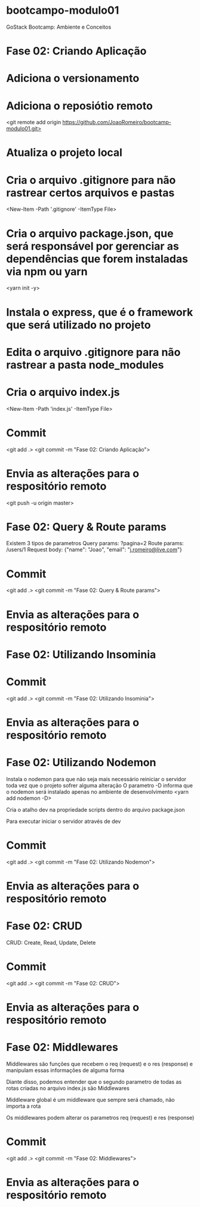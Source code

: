 # bootcampo-modulo01
GoStack Bootcamp: Ambiente e Conceitos

# Fase 02: Criando Aplicação
<mkdir modulo01>
<cd mkdir modulo01>

# Adiciona o versionamento
<git init>

# Adiciona o reposiótio remoto
<git remote add origin https://github.com/JoaoRomeiro/bootcamp-modulo01.git>

# Atualiza o projeto local
<git pull origin master>

# Cria o arquivo .gitignore para não rastrear certos arquivos e pastas
<New-Item -Path '.gitignore' -ItemType File>

# Cria o arquivo package.json, que será responsável por gerenciar as dependências que forem instaladas via npm ou yarn
<yarn init -y>

# Instala o express, que é o framework que será utilizado no projeto
<yarn add express> 

# Edita o arquivo .gitignore para não rastrear a pasta node_modules

# Cria o arquivo index.js
<New-Item -Path 'index.js' -ItemType File>

# Commit
<git add .>
<git commit -m "Fase 02: Criando Aplicação">

# Envia as alterações para o respositório remoto
<git push -u origin master>

# Fase 02: Query & Route params

Existem 3 tipos de parametros
Query params: ?pagina=2
Route params: /users/1
Request body: {"name": "Joao", "email": "j.romeiro@live.com"}

# Commit
<git add .>
<git commit -m "Fase 02: Query & Route params">

# Envia as alterações para o respositório remoto
<git push>

# Fase 02: Utilizando Insominia

# Commit
<git add .>
<git commit -m "Fase 02: Utilizando Insominia">

# Envia as alterações para o respositório remoto
<git push>

# Fase 02: Utilizando Nodemon

Instala o nodemon para que não seja mais necessário reiniciar o servidor toda vez que o projeto sofrer alguma alteração
O parametro -D informa que o nodemon será instalado apenas no ambiente de desenvolvimento
<yarn add nodemon -D>

Cria o atalho dev na propriedade scripts dentro do arquivo package.json

Para executar iniciar o servidor através de dev
<yarn dev>

# Commit
<git add .>
<git commit -m "Fase 02: Utilizando Nodemon">

# Envia as alterações para o respositório remoto
<git push>

# Fase 02: CRUD

CRUD: Create, Read, Update, Delete

# Commit
<git add .>
<git commit -m "Fase 02: CRUD">

# Envia as alterações para o respositório remoto
<git push>

# Fase 02: Middlewares

Middlewares são funções que recebem o req (request) e o res (response) e manipulam essas informações de alguma forma

Diante disso, podemos entender que o segundo parametro de todas as rotas criadas no arquivo index.js são Middlewares

Middleware global é um middleware que sempre será chamado, não importa a rota

Os middlewares podem alterar os parametros req (request) e res (response)

# Commit
<git add .>
<git commit -m "Fase 02: Middlewares">

# Envia as alterações para o respositório remoto
<git push>